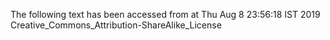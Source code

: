 The following text has been accessed from at Thu Aug 8 23:56:18 IST 2019
Creative_Commons_Attribution-ShareAlike_License

